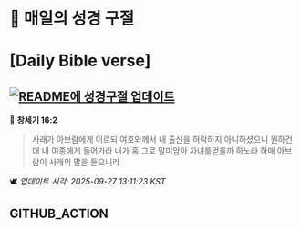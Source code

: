 # 🙏 매일의 성경 구절
# [Daily Bible verse]
## [![README에 성경구절 업데이트](https://github.com/DONGSUKA/first_test/actions/workflows/update-readme-bible.yml/badge.svg)](https://github.com/DONGSUKA/first_test/actions/workflows/update-readme-bible.yml)
<!-- START_BIBLE_VERSE -->
📖 **창세기 16:2**
> 사래가 아브람에게 이르되 여호와께서 내 출산을 허락하지 아니하셨으니 원하건대 내 여종에게 들어가라 내가 혹 그로 말미암아 자녀를얻을까 하노라 하매 아브람이 사래의 말을 들으니라

🕊️ _업데이트 시각: 2025-09-27 13:11:23 KST_
  <!-- END_BIBLE_VERSE -->
## GITHUB_ACTION

